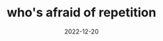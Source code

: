 ---
date: 2022-12-20
title: who's afraid of repetition
redirect: https://frogmen.itch.io/whos-afraid-of-repetition
---